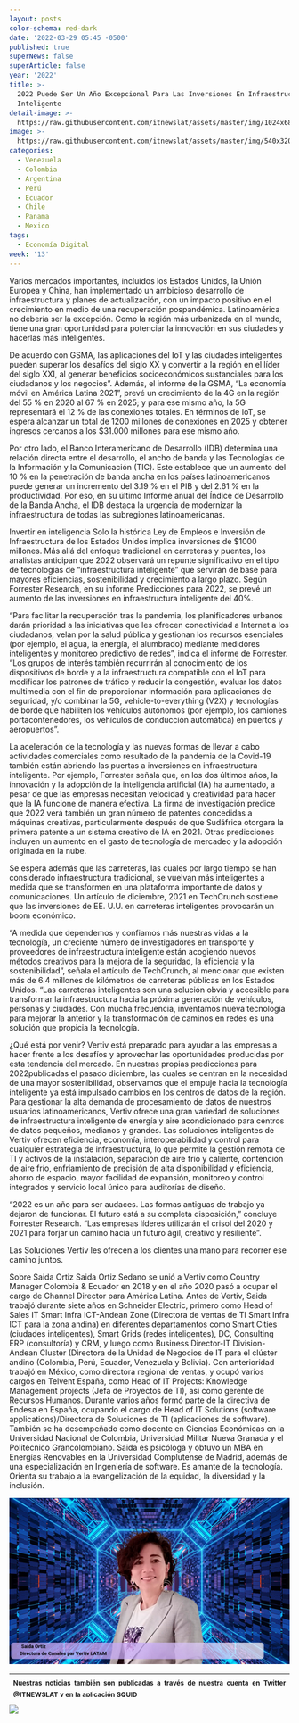 ```yaml
---
layout: posts
color-schema: red-dark
date: '2022-03-29 05:45 -0500'
published: true
superNews: false
superArticle: false
year: '2022'
title: >-
  2022 Puede Ser Un Año Excepcional Para Las Inversiones En Infraestructura
  Inteligente
detail-image: >-
  https://raw.githubusercontent.com/itnewslat/assets/master/img/1024x680/Saida-Ortiz-g.jpg
image: >-
  https://raw.githubusercontent.com/itnewslat/assets/master/img/540x320/Saida-Ortiz-p.jpg
categories:
  - Venezuela
  - Colombia
  - Argentina
  - Perú
  - Ecuador
  - Chile
  - Panama
  - Mexico
tags:
  - Economía Digital
week: '13'
---
```

Varios mercados importantes, incluidos los Estados Unidos, la Unión Europea y China, han implementado un ambicioso desarrollo de infraestructura y planes de actualización, con un impacto positivo en el crecimiento en medio de una recuperación pospandémica. Latinoamérica no debería ser la excepción. Como la región más urbanizada en el mundo, tiene una gran oportunidad para potenciar la innovación en sus ciudades y hacerlas más inteligentes.
 
De acuerdo con GSMA, las aplicaciones del IoT y las ciudades inteligentes pueden superar los desafíos del siglo XX y convertir a la región en el líder del siglo XXI, al generar beneficios socioeconómicos sustanciales para los ciudadanos y los negocios”. Además, el informe de la GSMA, “La economía móvil en América Latina 2021”, prevé un crecimiento de la 4G en la región del 55 % en 2020 al 67 % en 2025; y para ese mismo año, la 5G representará el 12 % de las conexiones totales. En términos de IoT, se espera alcanzar un total de 1200 millones de conexiones en 2025 y obtener ingresos cercanos a los $31.000 millones para ese mismo año.
 
Por otro lado, el Banco Interamericano de Desarrollo (IDB) determina una relación directa entre el desarrollo, el ancho de banda y las Tecnologías de la Información y la Comunicación (TIC). Este establece que un aumento del 10 % en la penetración de banda ancha en los países latinoamericanos puede generar un incremento del 3.19 % en el PIB y del 2.61 % en la productividad. Por eso, en su último Informe anual del Índice de Desarrollo de la Banda Ancha, el IDB destaca la urgencia de modernizar la infraestructura de todas las subregiones latinoamericanas.
 
Invertir en inteligencia
Solo la histórica Ley de Empleos e Inversión de Infraestructura de los Estados Unidos implica inversiones de $1000 millones. Más allá del enfoque tradicional en carreteras y puentes, los analistas anticipan que 2022 observará un repunte significativo en el tipo de tecnologías de “infraestructura inteligente” que servirán de base para mayores eficiencias, sostenibilidad y crecimiento a largo plazo. Según Forrester Research, en su informe Predicciones para 2022, se prevé un aumento de las inversiones en infraestructura inteligente del 40%.
 
“Para facilitar la recuperación tras la pandemia, los planificadores urbanos darán prioridad a las iniciativas que les ofrecen conectividad a Internet a los ciudadanos, velan por la salud pública y gestionan los recursos esenciales (por ejemplo, el agua, la energía, el alumbrado) mediante medidores inteligentes y monitoreo predictivo de redes”, indica el informe de Forrester. “Los grupos de interés también recurrirán al conocimiento de los dispositivos de borde y a la infraestructura compatible con el IoT para modificar los patrones de tráfico y reducir la congestión, evaluar los datos multimedia con el fin de proporcionar información para aplicaciones de seguridad, y/o combinar la 5G, vehicle-to-everything (V2X) y tecnologías de borde que habiliten los vehículos autónomos (por ejemplo, los camiones portacontenedores, los vehículos de conducción automática) en puertos y aeropuertos”.
 
La aceleración de la tecnología y las nuevas formas de llevar a cabo actividades comerciales como resultado de la pandemia de la Covid-19 también están abriendo las puertas a inversiones en infraestructura inteligente. Por ejemplo, Forrester señala que, en los dos últimos años, la innovación y la adopción de la inteligencia artificial (IA) ha aumentado, a pesar de que las empresas necesitan velocidad y creatividad para hacer que la IA funcione de manera efectiva. La firma de investigación predice que 2022 verá también un gran número de patentes concedidas a máquinas creativas, particularmente después de que Sudáfrica otorgara la primera patente a un sistema creativo de IA en 2021. Otras predicciones incluyen un aumento en el gasto de tecnología de mercadeo y la adopción originada en la nube.
 
Se espera además que las carreteras, las cuales por largo tiempo se han considerado infraestructura tradicional, se vuelvan más inteligentes a medida que se transformen en una plataforma importante de datos y comunicaciones. Un artículo de diciembre, 2021 en TechCrunch sostiene que las inversiones de EE. U.U. en carreteras inteligentes provocarán un boom económico.
 
“A medida que dependemos y confiamos más nuestras vidas a la tecnología, un creciente número de investigadores en transporte y proveedores de infraestructura inteligente están acogiendo nuevos métodos creativos para la mejora de la seguridad, la eficiencia y la sostenibilidad”, señala el artículo de TechCrunch, al mencionar que existen más de 6.4 millones de kilómetros de carreteras públicas en los Estados Unidos. “Las carreteras inteligentes son una solución obvia y accesible para transformar la infraestructura hacia la próxima generación de vehículos, personas y ciudades. Con mucha frecuencia, inventamos nueva tecnología para mejorar la anterior y la transformación de caminos en redes es una solución que propicia la tecnología.
 
¿Qué está por venir?
Vertiv está preparado para ayudar a las empresas a hacer frente a los desafíos y aprovechar las oportunidades producidas por esta tendencia del mercado. En nuestras propias predicciones para 2022publicadas el pasado diciembre, las cuales se centran en la necesidad de una mayor sostenibilidad, observamos que el empuje hacia la tecnología inteligente ya está impulsado cambios en los centros de datos de la región.
Para gestionar la alta demanda de procesamiento de datos de nuestros usuarios latinoamericanos, Vertiv ofrece una gran variedad de soluciones de infraestructura inteligente de energía y aire acondicionado para centros de datos pequeños, medianos y grandes.
Las soluciones inteligentes de Vertiv ofrecen eficiencia, economía, interoperabilidad y control para cualquier estrategia de infraestructura, lo que permite la gestión remota de TI y activos de la instalación, separación de aire frío y caliente, contención de aire frío, enfriamiento de precisión de alta disponibilidad y eficiencia, ahorro de espacio, mayor facilidad de expansión, monitoreo y control integrados y servicio local único para auditorías de diseño.
 
“2022 es un año para ser audaces. Las formas antiguas de trabajo ya dejaron de funcionar. El futuro está a su completa disposición,” concluye Forrester Research. “Las empresas líderes utilizarán el crisol del 2020 y 2021 para forjar un camino hacia un futuro ágil, creativo y resiliente”.
 
Las Soluciones Vertiv les ofrecen a los clientes una mano para recorrer ese camino juntos.
 
Sobre Saida Ortiz
Saida Ortiz Sedano se unió a Vertiv como Country Manager Colombia & Ecuador en 2018 y en el año 2020 pasó a ocupar el cargo de Channel Director para América Latina. Antes de Vertiv, Saida trabajó durante siete años en Schneider Electric, primero como Head of Sales IT Smart Infra ICT-Andean Zone (Directora de ventas de TI Smart Infra ICT para la zona andina) en diferentes departamentos como Smart Cities (ciudades inteligentes), Smart Grids (redes inteligentes), DC, Consulting ERP (consultoría) y CRM, y luego como Business Director-IT Division-Andean Cluster (Directora de la Unidad de Negocios de IT para el clúster andino (Colombia, Perú, Ecuador, Venezuela y Bolivia). Con anterioridad trabajó en México, como directora regional de ventas, y ocupó varios cargos en Telvent España, como Head of IT Projects: Knowledge Management projects (Jefa de Proyectos de TI), así como gerente de Recursos Humanos. Durante varios años formó parte de la directiva de Endesa en España, ocupando el cargo de Head of IT Solutions (software applications)/Directora de Soluciones de TI (aplicaciones de software). También se ha desempeñado como docente en Ciencias Económicas en la Universidad Nacional de Colombia, Universidad Militar Nueva Granada y el Politécnico Grancolombiano. Saida es psicóloga y obtuvo un MBA en Energías Renovables en la Universidad Complutense de Madrid, además de una especialización en Ingeniería de software. Es amante de la tecnología. Orienta su trabajo a la evangelización de la equidad, la diversidad y la inclusión.
 
![](https://raw.githubusercontent.com/itnewslat/assets/master/img/540x320/Saida-Ortiz-p.jpg)

<table style="height: 42px;" width="569">
<tbody>
<tr>
<td style="text-align: justify;"><sub><strong>Nuestras noticias también son publicadas a través de nuestra cuenta en Twitter <a href="https://twitter.com/itnewslat?lang=es">@ITNEWSLAT</a> y en la aplicación <a href="https://squidapp.co/en/">SQUID</a></strong></sub></td>
</tr>
</tbody>
</table>

<img src="https://tracker.metricool.com/c3po.jpg?hash=56f88a41e39ab42c063cc51676587a04"/>